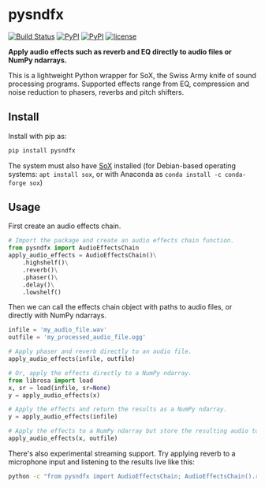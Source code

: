 # pysndfx
[![Build Status](https://travis-ci.org/carlthome/python-audio-effects.svg?branch=master)](https://travis-ci.org/carlthome/python-audio-effects)
[![PyPI](https://img.shields.io/pypi/v/pysndfx.svg)](https://pypi.python.org/pypi/pysndfx)
[![PyPI](https://img.shields.io/pypi/pyversions/pysndfx.svg)](http://py3readiness.org/)
[![license](https://img.shields.io/github/license/mashape/apistatus.svg)](LICENSE)

**Apply audio effects such as reverb and EQ directly to audio files or NumPy ndarrays.**

This is a lightweight Python wrapper for SoX, the Swiss Army knife of sound processing programs. Supported effects range from EQ, compression and noise reduction to phasers, reverbs and pitch shifters.

## Install
Install with pip as:
```sh
pip install pysndfx
```
The system must also have [SoX](http://sox.sourceforge.net/) installed (for Debian-based operating systems: `apt install sox`, or with Anaconda as `conda install -c conda-forge sox`)

## Usage
First create an audio effects chain.
```python
# Import the package and create an audio effects chain function.
from pysndfx import AudioEffectsChain
apply_audio_effects = AudioEffectsChain()\
    .highshelf()\
    .reverb()\
    .phaser()\
    .delay()\
    .lowshelf()
```
Then we can call the effects chain object with paths to audio files, or directly with NumPy ndarrays.
```python
infile = 'my_audio_file.wav'
outfile = 'my_processed_audio_file.ogg'

# Apply phaser and reverb directly to an audio file.
apply_audio_effects(infile, outfile)

# Or, apply the effects directly to a NumPy ndarray.
from librosa import load
x, sr = load(infile, sr=None)
y = apply_audio_effects(x)

# Apply the effects and return the results as a NumPy ndarray.
y = apply_audio_effects(infile)

# Apply the effects to a NumPy ndarray but store the resulting audio to disk.
apply_audio_effects(x, outfile)
```
There's also experimental streaming support. Try applying reverb to a microphone input and listening to the results live like this:
```sh
python -c "from pysndfx import AudioEffectsChain; AudioEffectsChain().reverb()(None, None)"
```
